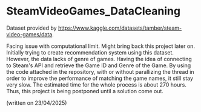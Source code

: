 # SteamVideoGames_DataCleaning
Dataset provided by https://www.kaggle.com/datasets/tamber/steam-video-games/data.

Facing issue with computational limit. Might bring back this project later on. 
Initially trying to create recommendation system using this dataset.
However, the data lacks of genre of games. 
Having the idea of connecting to Steam's API and retrieve the Game ID and Genre of the Game. 
By using the code attached in the repository, with or without parallizing the thread in order to improve the performance of matching the game names, it still stay very slow. The estimated time for the whole process is about 270 hours. 
Thus, this project is being postponed until a solution come out. 

(written on 23/04/2025) 
